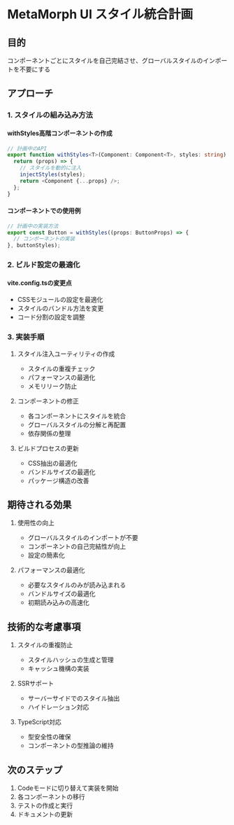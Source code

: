 # MetaMorph UI スタイル統合計画

## 目的
コンポーネントごとにスタイルを自己完結させ、グローバルスタイルのインポートを不要にする

## アプローチ

### 1. スタイルの組み込み方法

#### withStyles高階コンポーネントの作成
```typescript
// 計画中のAPI
export function withStyles<T>(Component: Component<T>, styles: string): Component<T> {
  return (props) => {
    // スタイルを動的に注入
    injectStyles(styles);
    return <Component {...props} />;
  };
}
```

#### コンポーネントでの使用例
```typescript
// 計画中の実装方法
export const Button = withStyles((props: ButtonProps) => {
  // コンポーネントの実装
}, buttonStyles);
```

### 2. ビルド設定の最適化

#### vite.config.tsの変更点
- CSSモジュールの設定を最適化
- スタイルのバンドル方法を変更
- コード分割の設定を調整

### 3. 実装手順

1. スタイル注入ユーティリティの作成
   - スタイルの重複チェック
   - パフォーマンスの最適化
   - メモリリーク防止

2. コンポーネントの修正
   - 各コンポーネントにスタイルを統合
   - グローバルスタイルの分解と再配置
   - 依存関係の整理

3. ビルドプロセスの更新
   - CSS抽出の最適化
   - バンドルサイズの最適化
   - パッケージ構造の改善

## 期待される効果

1. 使用性の向上
   - グローバルスタイルのインポートが不要
   - コンポーネントの自己完結性が向上
   - 設定の簡素化

2. パフォーマンスの最適化
   - 必要なスタイルのみが読み込まれる
   - バンドルサイズの最適化
   - 初期読み込みの高速化

## 技術的な考慮事項

1. スタイルの重複防止
   - スタイルハッシュの生成と管理
   - キャッシュ機構の実装

2. SSRサポート
   - サーバーサイドでのスタイル抽出
   - ハイドレーション対応

3. TypeScript対応
   - 型安全性の確保
   - コンポーネントの型推論の維持

## 次のステップ

1. Codeモードに切り替えて実装を開始
2. 各コンポーネントの移行
3. テストの作成と実行
4. ドキュメントの更新